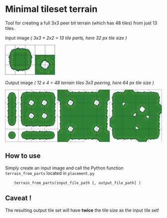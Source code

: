 # Minimal tileset terrain 

Tool for creating a full 3x3 peer bit terrain (which has 48 tiles) from just 13 tiles. 


Input image <i>( 3x3 + 2x2 = 13 tile parts, here 32 px tile size )</i>

![13 Tiles](example/13tiles_with_grid.png)

Output image  <i>( 12 x 4 = 48 terrain tiles 3x3 peering, here 64 px tile size ) </i>

![48 Tiles](example/48tiles_with_grid.png)

## How to use 

Simply create an input image and call the Python function `terrain_from_parts` located in `placement.py`
    
```
    terrain_from_parts(input_file_path [, output_file_path] )
```


## Caveat !

The resulting output tile set will have **twice** the tile size as the input tile set!